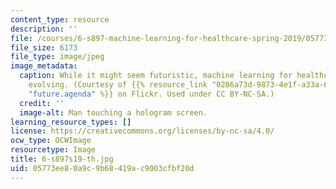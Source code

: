 ```yaml
---
content_type: resource
description: ''
file: /courses/6-s897-machine-learning-for-healthcare-spring-2019/05773ee80a9c9b68419ac9003cfbf20d_6-s897s19-th.jpg
file_size: 6173
file_type: image/jpeg
image_metadata:
  caption: While it might seem futuristic, machine learning for healthcare is rapidly
    evolving. (Courtesy of {{% resource_link "0286a73d-9873-4e1f-a33a-63b774cbce11"
    "future.agenda" %}} on Flickr. Used under CC BY-NC-SA.)
  credit: ''
  image-alt: Man touching a hologram screen.
learning_resource_types: []
license: https://creativecommons.org/licenses/by-nc-sa/4.0/
ocw_type: OCWImage
resourcetype: Image
title: 6-s897s19-th.jpg
uid: 05773ee8-0a9c-9b68-419a-c9003cfbf20d
---
```

